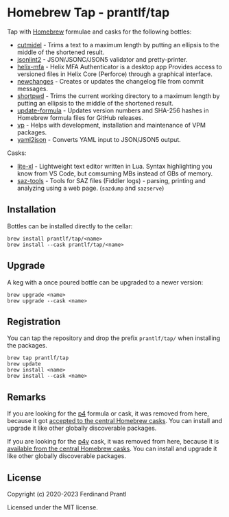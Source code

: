 # Homebrew Tap - prantlf/tap

Tap with [Homebrew] formulae and casks for the following bottles:

* [cutmidel] - Trims a text to a maximum length by putting an ellipsis to the middle of the shortened result.
* [jsonlint2] - JSON/JSONC/JSON5 validator and pretty-printer.
* [helix-mfa] - Helix MFA Authenticator is a desktop app Provides access to versioned files in Helix Core (Perforce) through a graphical interface.
* [newchanges] - Creates or updates the changelog file from commit messages.
* [shortpwd] - Trims the current working directory to a maximum length by putting an ellipsis to the middle of the shortened result.
* [update-formula] - Updates version numbers and SHA-256 hashes in Homebrew formula files for GitHub releases.
* [vp] - Helps with development, installation and maintenance of VPM packages.
* [yaml2json] - Converts YAML input to JSON/JSON5 output.

Casks:

* [lite-xl] - Lightweight text editor written in Lua. Syntax highlighting you know from VS Code, but comsuming MBs instead of GBs of memory.
* [saz-tools] - Tools for SAZ files (Fiddler logs) - parsing, printing and analyzing using a web page. (`sazdump` and `sazserve`) 

## Installation

Bottles can be installed directly to the cellar:

    brew install prantlf/tap/<name>
    brew install --cask prantlf/tap/<name>

## Upgrade

A keg with a once poured bottle can be upgraded to a newer version:

    brew upgrade <name>
    brew upgrade --cask <name>

## Registration

You can tap the repository and drop the prefix `prantlf/tap/` when installing the packages.

    brew tap prantlf/tap
    brew update
    brew install <name>
    brew install --cask <name>

## Remarks

If you are looking for the [p4] formula or cask, it was removed from here, because it got [accepted to the central Homebrew casks]. You can install and upgrade it like other globally discoverable packages.

If you are looking for the [p4v] cask, it was removed from here, because it is [available from the central Homebrew casks]. You can install and upgrade it like other globally discoverable packages.

## License

Copyright (c) 2020-2023 Ferdinand Prantl

Licensed under the MIT license.

[Homebrew]: https://brew.sh/
[cutmidel]: https://github.com/prantlf/cutmidel
[jsonlint2]: https://github.com/prantlf/v-jsonlint
[helix-mfa]: https://www.perforce.com/downloads/helix-mfa-authenticator
[lite-xl]: https://github.com/franko/lite-xl#readme
[newchanges]: https://github.com/prantlf/v-newchanges
[p4]: https://www.perforce.com/products/helix-core-apps/command-line-client
[p4v]: https://www.perforce.com/products/helix-core-apps/helix-visual-client-p4v
[accepted to the central Homebrew casks]: https://formulae.brew.sh/cask/p4#default
[available from the central Homebrew casks]: https://formulae.brew.sh/cask/p4v#default
[saz-tools]: https://github.com/prantlf/saz-tools
[shortpwd]: https://github.com/prantlf/shortpwd
[update-formula]: https://github.com/prantlf/update-formula
[vp]: https://github.com/prantlf/vp
[yaml2json]: https://github.com/prantlf/v-yaml2json
